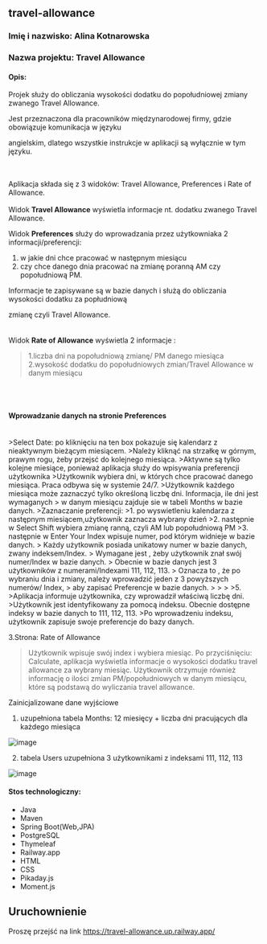 ## travel-allowance 

### Imię i nazwisko: Alina Kotnarowska

### Nazwa projektu: Travel Allowance

#### Opis:

Projek służy do obliczania wysokości dodatku do popołudniowej zmiany zwanego Travel Allowance. 

Jest przeznaczona dla pracowników międzynarodowej firmy, gdzie obowiązuje komunikacja w języku 

angielskim, dlatego wszystkie instrukcje w aplikacji są wyłącznie w tym języku.
<br>
<br>
<br>

Aplikacja składa się z 3 widoków: Travel Allowance, Preferences i Rate of Allowance.
<br>
<br>
Widok **Travel Allowance** wyświetla informacje nt. dodatku zwanego Travel Allowance. 

Widok **Preferences** służy do wprowadzania przez użytkowniaka 2 informacji/preferencji:

1. w jakie dni chce pracować w następnym miesiącu
2. czy chce danego dnia pracować na zmianę poranną AM czy popołudniową PM.

Informacje te zapisywane są w bazie danych i służą do obliczania wysokości dodatku za popłudniową 

zmianę czyli Travel Allowance. 
<br>
<br>
<br>
Widok  **Rate of Allowance** wyświetla 2 informacje :

>1.liczba dni na popołudniową zmianę/ PM danego miesiąca 
>2.wysokość dodatku do popołudniowych zmian/Travel Allowance w danym miesiącu
<br>
<br>

  
#### Wprowadzanie danych na stronie Preferences
<br>
>Select Date: po kliknięciu na ten box pokazuje się kalendarz z nieaktywnym bieżącym miesiącem.
>Należy kliknąć na strzałkę w górnym, prawym rogu, żeby przejsć do kolejnego miesiąca.
>Aktywne są tylko kolejne miesiące, ponieważ aplikacja służy do wpisywania preferencji użytkownika 
>Użytkownik wybiera dni, w których chce pracować danego miesiąca. Praca odbywa się w systemie 24/7.
>Użytkownik każdego miesiąca może zaznaczyć tylko określoną liczbę dni. Informacja, ile dni jest wymaganych
> w danym miesiącu zajduje sie w tabeli Months w bazie danych.
>Zaznaczanie preferencji:
>1. po wyswietleniu kalendarza z następnym miesiącem,użytkownik zaznacza wybrany dzień
>2. następnie w Select Shift wybiera zmianę ranną, czyli AM lub popołudniową PM
>3. następnie w Enter Your Index wpisuje numer, pod którym widnieje w bazie danych.
>   Każdy użytkownik posiada unikatowy numer w bazie danych, zwany indeksem/Index.
>   Wymagane jest , żeby użytkownik znał swój numer/Index w bazie danych.
>   Obecnie w bazie danych jest 3 użytkowników z numerami/Indexami 111, 112, 113.
>   Oznacza to , że po wybraniu dnia i zmiany, należy wprowadzić jeden z 3 powyższych numerów/ Index,
>   aby zapisać Preferencje w bazie danych.
>
>   
>   
>5. 
>Aplikacja informuje użytkownika, czy wprowadził właściwą liczbę dni. 
>Użytkownik jest identyfikowany za pomocą indeksu. Obecnie dostępne indeksy w bazie danych to 111, 112, 113.
>Po wprowadzeniu indeksu, użytkownik zapisuje swoje preferencje do bazy danych. 
  
3.Strona: Rate of Allowance 
>Użytkownik wpisuje swój index i wybiera miesiąc.
>Po przyciśnięciu: Calculate, aplikacja wyświetla informacje o wysokości dodatku travel allowance za wybrany miesiąc.
>Użytkownik otrzymuje również informację o ilości zmian PM/popołudniowych w danym miesiącu, które są podstawą do wyliczania travel allowance. 


Zainicjalizowane dane wyjściowe
1. uzupełniona tabela Months: 12 miesięcy + liczba dni pracujących dla każdego miesiąca


![image](https://github.com/Kalina7911/travel-allowance/assets/115398298/cb02ed1f-ce4c-4452-a5a3-e6afd4e6a9a2)

2. tabela Users uzupełniona 3 użytkownikami z indeksami 111, 112, 113

![image](https://github.com/Kalina7911/travel-allowance/assets/115398298/84f980bf-660b-417d-a85d-e411bb652046)




#### Stos technologiczny:
- Java
- Maven
- Spring Boot(Web,JPA)
- PostgreSQL
- Thymeleaf
- Railway.app
- HTML
- CSS
- Pikaday.js
- Moment.js

## Uruchownienie 
Proszę przejść na link https://travel-allowance.up.railway.app/


